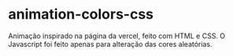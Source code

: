 # animation-colors-css
Animação inspirado na página da vercel, feito com HTML e CSS. O Javascript foi feito apenas para alteração das cores aleatórias.
